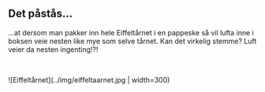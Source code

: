 ## Det påstås…
…at dersom man pakker inn hele Eiffeltårnet i en pappeske så vil lufta inne i boksen veie nesten like mye som selve tårnet. Kan det virkelig stemme? Luft veier da nesten ingenting!?!

<br>

![Eiffeltårnet](../img/eiffeltaarnet.jpg | width=300)
